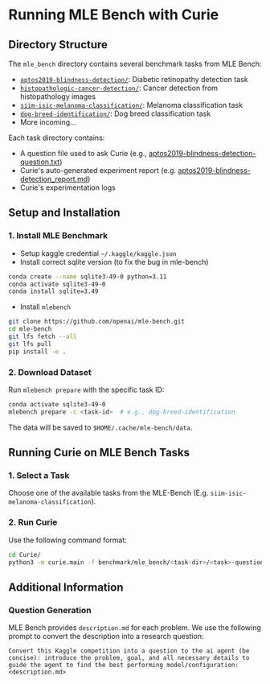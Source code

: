 # Running MLE Bench with Curie

## Directory Structure
The `mle_bench` directory contains several benchmark tasks from MLE Bench:

- [`aptos2019-blindness-detection/`](./aptos2019-blindness-detection/): Diabetic retinopathy detection task
- [`histopathologic-cancer-detection/`](./histopathologic-cancer-detection/): Cancer detection from histopathology images
- [`siim-isic-melanoma-classification/`](./siim-isic-melanoma-classification/): Melanoma classification task
- [`dog-breed-identification/`](./dog-breed-identification/): Dog breed classification task
- More incoming...


Each task directory contains:
- A question file used to ask Curie (e.g., [aptos2019-blindness-detection-question.txt](aptos2019-blindness-detection/aptos2019-blindness-detection-question.txt))
- Curie's auto-generated experiment report (e.g. [aptos2019-blindness-detection_report.md](aptos2019-blindness-detection/aptos2019-blindness-detection_20250522225727_iter1.md))
- Curie's experimentation logs

## Setup and Installation

### 1. Install MLE Benchmark
- Setup kaggle credential `~/.kaggle/kaggle.json`
- Install correct sqlite version (to fix the bug in mle-bench)
 
```bash
conda create --name sqlite3-49-0 python=3.11
conda activate sqlite3-49-0
conda install sqlite=3.49
```

- Install `mlebench`

```bash
git clone https://github.com/openai/mle-bench.git
cd mle-bench
git lfs fetch --all
git lfs pull
pip install -e .
```

### 2. Download Dataset
Run `mlebench prepare` with the specific task ID:
```bash
conda activate sqlite3-49-0  
mlebench prepare -c <task-id>  # e.g., dog-breed-identification
```
The data will be saved to `$HOME/.cache/mle-bench/data`.

## Running Curie on MLE Bench Tasks

### 1. Select a Task
Choose one of the available tasks from the MLE-Bench (E.g. `siim-isic-melanoma-classification`).

### 2. Run Curie
Use the following command format:
```bash
cd Curie/
python3 -m curie.main -f benchmark/mle_bench/<task-dir>/<task>-question.txt --dataset_dir <abd_path_to_dataset> --task_config curie/configs/mle_config.json 
```
<!-- 
Example for dog breed identification:
```bash
python3 -m curie.main -f benchmark/mle_bench/dog-breed-identification/dog-breed-identification-question.txt --task_config curie/configs/mle_config.json 
``` -->

<!-- ### 3. Grade Your Submission
After running Curie, grade your submission using:
```bash
conda activate sqlite3-49-0  
mlebench grade-sample your_submission.csv <task-id>
``` -->

## Additional Information

### Question Generation
MLE Bench provides `description.md` for each problem. We use the following prompt to convert the description into a research question:
```
Convert this Kaggle competition into a question to the ai agent (be concise): introduce the problem, goal, and all necessary details to guide the agent to find the best performing model/configuration: 
<description.md>
```


 
<!-- docker run -v /var/run/docker.sock:/var/run/docker.sock -v /home/amberljc/dev/Curie/curie:/curie:ro -v /home/amberljc/dev/Curie/benchmark:/benchmark:ro -v /home/amberljc/dev/Curie/logs:/logs -v /home/amberljc/dev/Curie/starter_file:/starter_file:ro -v /home/amberljc/dev/Curie/workspace:/workspace -v /:/all:ro --network=host -d --name exp-test exp-agent-image -->
 